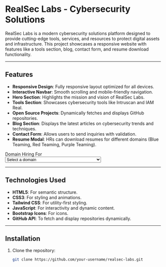 # RealSec Labs - Cybersecurity Solutions

RealSec Labs is a modern cybersecurity solutions platform designed to provide cutting-edge tools, services, and resources to protect digital assets and infrastructure. This project showcases a responsive website with features like a tools section, blog, contact form, and resume download functionality.

---

## Features

- **Responsive Design**: Fully responsive layout optimized for all devices.
- **Interactive Navbar**: Smooth scrolling and mobile-friendly navigation.
- **Hero Section**: Highlights the mission and vision of RealSec Labs.
- **Tools Section**: Showcases cybersecurity tools like Intruscan and IAM Real.
- **Open Source Projects**: Dynamically fetches and displays GitHub repositories.
- **Blog Section**: Displays the latest articles on cybersecurity trends and techniques.
- **Contact Form**: Allows users to send inquiries with validation.
- **Resume Modal**: HRs can download resumes for different domains (Blue Teaming, Red Teaming, Purple Teaming).

<div class="relative mb-6">
    <label for="resume-type" class="block text-sm font-medium mb-2 text-gray-300">Domain Hiring For</label>
    <div class="relative">
        <select id="resume-type" class="w-full bg-[#232323] border border-gray-700 rounded-md py-3 px-4 text-gray-300 focus:outline-none focus:ring-2 focus:ring-primary appearance-none">
            <option value="" disabled selected>Select a domain</option>
            <option value="blue-team">Blue Teaming (Defensive Security)</option>
            <option value="red-team">Red Teaming (Offensive Security)</option>
            <option value="purple-team">Purple Teaming (Offensive + Defensive Security)</option>
        </select>
        <!-- Custom Dropdown Arrow -->
        <div class="absolute inset-y-0 right-0 flex items-center pr-3 pointer-events-none">
            <i class="bi bi-chevron-down text-gray-400"></i>
        </div>
    </div>
</div>

<!-- Success Modal -->
<div id="successModal" class="fixed inset-0 bg-black/80 z-50 hidden flex items-center justify-center p-4">
    <div class="bg-[#1e1e1e] rounded-xl max-w-md w-full modal-content relative">
        <!-- Close Button -->
        <button onclick="hideSuccessModal()" class="absolute top-4 right-4 text-gray-400 hover:text-white">
            <i class="bi bi-x-lg"></i>
        </button>
        <div class="p-6 text-center">
            <h2 class="text-2xl font-bold mb-4 text-primary">Resume Downloaded!</h2>
            <p id="successMessage" class="text-gray-300 mb-6">
                Your resume has been successfully downloaded. Thank you for your interest!
            </p>
            <button onclick="hideSuccessModal()" class="bg-primary hover:bg-orange-600 text-white py-2 px-6 rounded-md font-medium transition-all">
                Close
            </button>
        </div>
    </div>
</div>

<script>
function handleResumeDownload() {
    const resumeType = document.getElementById('resume-type').value;

    if (!resumeType) {
        alert('Please select a resume type');
        return;
    }

    let resumeUrl = '';
    let successMessage = '';
    switch (resumeType) {
        case 'blue-team':
            resumeUrl = 'assets/Resume/Glan Loyan Dsouza - Blue Teaming(Defensive Security).pdf';
            successMessage = 'Your Blue Teaming resume is being downloaded!';
            break;
        case 'red-team':
            resumeUrl = 'assets/Resume/Glan Loyan Dsouza - Red Teaming(Offensive Security).pdf';
            successMessage = 'Your Red Teaming resume is being downloaded!';
            break;
        case 'purple-team':
            resumeUrl = 'assets/Resume/Glan Loyan Dsouza - Purple Teaming.pdf';
            successMessage = 'Your Purple Teaming resume is being downloaded!';
            break;
        default:
            alert('Invalid selection');
            return;
    }

    // Show the success modal with a custom message
    showSuccessModal(successMessage);

    // Trigger the download after a short delay
    setTimeout(() => {
        const link = document.createElement('a');
        link.href = resumeUrl;
        link.download = resumeUrl.split('/').pop(); // Extract the file name from the URL
        document.body.appendChild(link);
        link.click();
        document.body.removeChild(link);
    }, 1000); // Delay to allow the modal to appear

    hideResumeModal(); // Close the first modal
}

function showSuccessModal(message) {
    console.log('Showing success modal with message:', message);
    const successModal = document.getElementById('successModal');
    const successMessage = document.getElementById('successMessage');
    successMessage.textContent = message; // Set the custom message
    successModal.classList.remove('hidden'); // Show the modal
    document.body.style.overflow = 'hidden'; // Disable body scroll
}

function hideSuccessModal() {
    const successModal = document.getElementById('successModal');
    successModal.classList.add('hidden');
    document.body.style.overflow = 'auto'; // Re-enable body scroll
}
</script>

<style>
.hidden {
    display: none;
}
</style>

---

## Technologies Used

- **HTML5**: For semantic structure.
- **CSS3**: For styling and animations.
- **Tailwind CSS**: For utility-first styling.
- **JavaScript**: For interactivity and dynamic content.
- **Bootstrap Icons**: For icons.
- **GitHub API**: To fetch and display repositories dynamically.

---

## Installation

1. Clone the repository:
   ```bash
   git clone https://github.com/your-username/realsec-labs.git